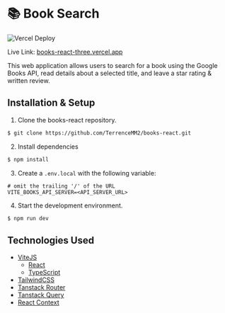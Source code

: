 # 📚 Book Search

![Vercel Deploy](https://deploy-badge.vercel.app/vercel/books-react-three?style=for-the-badge)

Live Link: [books-react-three.vercel.app](https://books-react-three.vercel.app/)

This web application allows users to search for a book using the Google Books API, read details about a selected title, and leave a star rating & written review.

## Installation & Setup

1. Clone the books-react repository.

```bash
$ git clone https://github.com/TerrenceMM2/books-react.git
```

2. Install dependencies

```bash
$ npm install
```

3. Create a `.env.local` with the following variable:

```
# omit the trailing '/' of the URL
VITE_BOOKS_API_SERVER=<API_SERVER_URL>
```

4. Start the development environment.

```bash
$ npm run dev
```

## Technologies Used

- [ViteJS](https://vite.dev/guide/)
  - [React](https://react.dev/)
  - [TypeScript](https://www.typescriptlang.org/)
- [TailwindCSS](https://tailwindcss.com/)
- [Tanstack Router](https://tanstack.com/router/latest)
- [Tanstack Query](https://tanstack.com/query/latest)
- [React Context](https://react.dev/learn/scaling-up-with-reducer-and-context)
